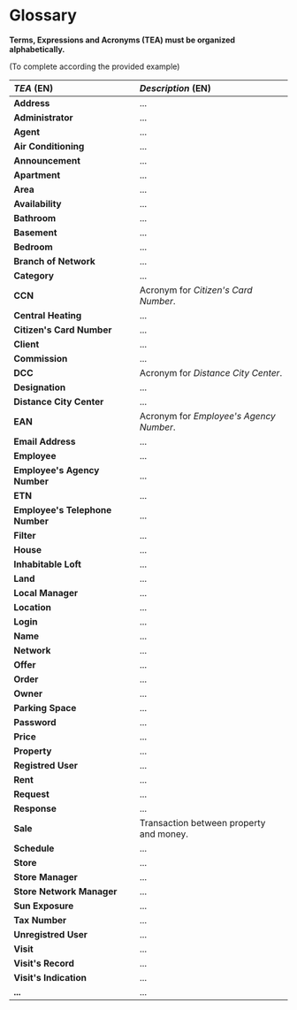 # Glossary

**Terms, Expressions and Acronyms (TEA) must be organized alphabetically.**

(To complete according the provided example)

| **_TEA_** (EN) 	| **_Description_** (EN)                                                                     |                                       
|:----------------------|:-------------------------------------------------------------------------------------------|
| **Address**		| ...											     |
| **Administrator**	| ...											     |
| **Agent** 		| ...											     |
| **Air Conditioning**  | ...											     |
| **Announcement**      | ...											     |
| **Apartment**		| ...											     |
| **Area**		| ...											     |
| **Availability**	| ...											     |
| **Bathroom**		| ...											     |
| **Basement**		| ...											     |
| **Bedroom**		| ...											     |
| **Branch of Network** | ...											     |
| **Category**		| ...											     |
| **CCN**		| Acronym for _Citizen's Card Number_.							     |
| **Central Heating**   | ...											     |
| **Citizen's Card Number** | ...										     |
| **Client**		| ...											     |
| **Commission**	| ...											     |
| **DCC**		| Acronym for _Distance City Center_.							     |
| **Designation**	| ...											     |
| **Distance City Center** | ...										     |
| **EAN**		| Acronym for _Employee's Agency Number_.						     |
| **Email Address**	| ...											     |
| **Employee** 		| ...											     |
| **Employee's Agency Number** | ...										     |
| **ETN**		| ...											     |
| **Employee's Telephone Number** | ...										     |
| **Filter**		| ...											     |
| **House**		| ...											     |
| **Inhabitable Loft**  | ...											     |
| **Land**		| ...											     |
| **Local Manager**	| ...							  				     |
| **Location**		| ...											     |
| **Login**		| ...											     |
| **Name**		| ...											     |
| **Network**		| ...											     |
| **Offer**		| ...											     |																						 |
| **Order**		| ...											     |
| **Owner**      	| ...											     |
| **Parking Space** 	| ...											     |
| **Password**		| ...											     |
| **Price**		| ...											     |
| **Property**   	| ...											     |
| **Registred User**	| ...											     |
| **Rent** 		| ...											     |
| **Request** 		| ...											     |
| **Response**		| ...											     |
| **Sale**       	| Transaction between property and money.                 	                             |
| **Schedule**		| ...											     |
| **Store**		| ...											     |
| **Store Manager**	| ...											     |
| **Store Network Manager** | ...										     |
| **Sun Exposure**	| ...											     |
| **Tax Number**	| ...											     |
| **Unregistred User**  | ...											     |
| **Visit**		| ...											     |
| **Visit's Record**	| ...											     |
| **Visit's Indication**  | ...											     |
| **...**        	| ...											     |